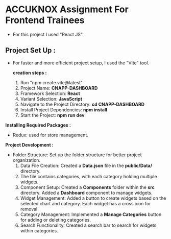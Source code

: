 # **ACCUKNOX   Assignment For Frontend Trainees**

+ For this project I used "React JS". 

## **Project Set Up :** 
 
   + For faster and more efficient project setup, I used the "Vite" tool.
     
       **creation steps :**
       1.	Run "npm create vite@latest"
       2.	Project Name:  **CNAPP-DASHBOARD**
       3.	Framework Selection:  **React**
       4.	Variant Selection:   **JavaScript**
       5.	Navigate to the Project Directory:   **cd CNAPP-DASHBOARD**
       6.	Install Project Dependencies:  **npm install**
       7.	Start the Project:  **npm run dev**
     

**Installing Required Packages :**

   + Redux:   used for store management.

**Project Development :**

  + Folder Structure:  Set up the folder structure for better project organization.
    1.  Data File Creation: Created a **Data.json** file in the **public/Data/** directory.
    2.  The file contains categories, with each category holding multiple widgets.
    3.  Component Setup: Created a  **Components** folder within the **src** directory. Added a **Dashboard** component to manage widgets.
    4.  Widget Management:   Added a button to create widgets based on the selected chart and category. Each widget has a cross icon for removal.
    5.  Category Management: Implemented a **Manage Categories** button for adding or deleting categories.
    6.  Search Functionality:  Created a search bar to search for widgets within categories.

